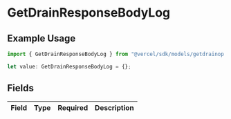 # GetDrainResponseBodyLog

## Example Usage

```typescript
import { GetDrainResponseBodyLog } from "@vercel/sdk/models/getdrainop.js";

let value: GetDrainResponseBodyLog = {};
```

## Fields

| Field       | Type        | Required    | Description |
| ----------- | ----------- | ----------- | ----------- |